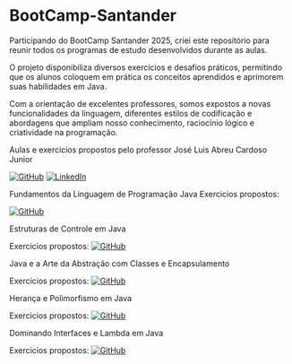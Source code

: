 # BootCamp-Santander

Participando do BootCamp Santander 2025, criei este repositório para reunir todos os programas de estudo desenvolvidos durante as aulas.

O projeto disponibiliza diversos exercícios e desafios práticos, permitindo que os alunos coloquem em prática os conceitos aprendidos e aprimorem suas habilidades em Java.

Com a orientação de excelentes professores, somos expostos a novas funcionalidades da linguagem, diferentes estilos de codificação e abordagens que ampliam nosso conhecimento, raciocínio lógico e criatividade na programação.


Aulas e exercicios propostos pelo professor José Luis Abreu Cardoso Junior

[![GitHub](https://img.shields.io/badge/GitHub-100000?style=for-the-badge&logo=github&logoColor=white)](https://github.com/juniorjrjl) 
[![LinkedIn](https://img.shields.io/badge/LinkedIn-0077B5?style=for-the-badge&logo=linkedin&logoColor=white)](https://www.linkedin.com/in/josé-luiz-abreu-cardoso-junior-18483872/)

Fundamentos da Linguagem de Programação Java
Exercicios propostos: 

[![GitHub](https://img.shields.io/badge/GitHub-100000?style=for-the-badge&logo=github&logoColor=white)](https://github.com/digitalinnovationone/exercicios-java-basico/blob/main/exercicios/1%20-%20Fundamentos%20da%20Linguagem%20de%20Programação%20Java.md)

Estruturas de Controle em Java

Exercicios propostos: [![GitHub](https://img.shields.io/badge/GitHub-100000?style=for-the-badge&logo=github&logoColor=white)](https://github.com/digitalinnovationone/exercicios-java-basico/blob/main/exercicios/2%20-%20Estruturas%20de%20Controle%20em%20Java.MD)

Java e a Arte da Abstração com Classes e Encapsulamento

Exercicios propostos: [![GitHub](https://img.shields.io/badge/GitHub-100000?style=for-the-badge&logo=github&logoColor=white)](https://github.com/digitalinnovationone/exercicios-java-basico/blob/main/exercicios/3%20-%20Java%20e%20a%20Arte%20da%20Abstração%20com%20Classes%20e%20Encapsulamento.md)

Herança e Polimorfismo em Java

Exercicios propostos: [![GitHub](https://img.shields.io/badge/GitHub-100000?style=for-the-badge&logo=github&logoColor=white)](https://github.com/digitalinnovationone/exercicios-java-basico/blob/main/exercicios/4%20-%20Herança%20e%20Polimorfismo%20em%20Java%20.md)

Dominando Interfaces e Lambda em Java

Exercicios propostos: [![GitHub](https://img.shields.io/badge/GitHub-100000?style=for-the-badge&logo=github&logoColor=white)](https://github.com/digitalinnovationone/exercicios-java-basico/blob/main/exercicios/5%20-%20Dominando%20Interfaces%20e%20Lambda%20em%20Java.md)



